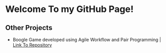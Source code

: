 # Welcome To my GitHub Page!

## Other Projects

* Boogle Game developed using Agile Workflow and Pair Programming | 
[Link To Repository](https://github.com/KenPowerClassroom/boogle-game-teamb)
